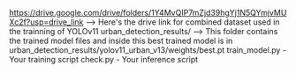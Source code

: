 https://drive.google.com/drive/folders/1Y4MvQIP7mZjd39hgYj1N5QYmjvMUXc2f?usp=drive_link --> Here's the drive link for combined dataset used in the trainning of YOLOv11
urban_detection_results/ --> This folder contains the trained model files and inside this best trained model is in urban_detection_results/yolov11_urban_v13/weights/best.pt
train_model.py - Your training script
check.py - Your inference script
